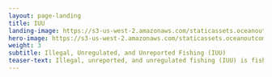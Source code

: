 ```yaml
---
layout: page-landing
title: IUU
landing-image: https://s3-us-west-2.amazonaws.com/staticassets.oceanoutcomes.org/rollover+images/iuu-hover.jpg
hero-image: https://s3-us-west-2.amazonaws.com/staticassets.oceanoutcomes.org/hero+photos/iuuhero.jpg
weight: 3
subtitle: Illegal, Unregulated, and Unreported Fishing (IUU) 
teaser-text: Illegal, unreported, and unregulated fishing (IUU) is fishing which takes place in contradiction to laws and marine regulations. IUU depletes fish stocks and negatively impacts both ecosystems and economies, weakens coastal communities and puts legal fisheries at an unfair disadvantage. Currently, one in four fish is caught and traded illegally.
---
```

